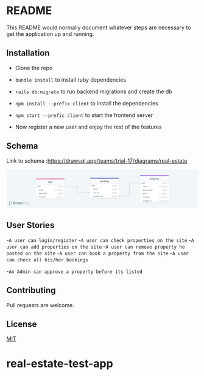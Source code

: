 # README

This README would normally document whatever steps are necessary to get the
application up and running.

## Installation
- Clone the repo
- `bundle install` to install ruby dependencies
- `rails db:migrate` to run backend migrations and create the db
- `npm install --prefix client` to install the dependencies
- `npm start --prefic client` to start the frontend server

- Now register a new user and enjoy the rest of the features

## Schema

Link to schema :https://drawsql.app/teams/trial-17/diagrams/real-estate

![Alt text](https://github.com/denniskemboi9/real-estates/blob/rails/drawSQL-real-estate-export-2023-07-09.png "Schema Diagram")


## User Stories
-`A user can login/register`
-`A user can check properties on the site`
-`A user can add properties on the site`
-`A user can remove property he posted on the site`
-`A user can book a property from the site`
-`A user can check all his/her bookings`

-`An Admin can approve a property before its listed`

## Contributing
Pull requests are welcome.

## License
[MIT]('https://choosealicense.com/licenses/mit/')


# real-estate-test-app
